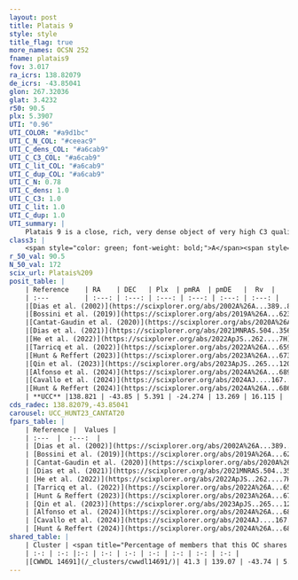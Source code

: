 ```yaml
---
layout: post
title: Platais 9
style: style
title_flag: true
more_names: OCSN 252
fname: platais9
fov: 3.017
ra_icrs: 138.82079
de_icrs: -43.85041
glon: 267.32036
glat: 3.4232
r50: 90.5
plx: 5.3907
UTI: "0.96"
UTI_COLOR: "#a9d1bc"
UTI_C_N_COL: "#ceeac9"
UTI_C_dens_COL: "#a6cab9"
UTI_C_C3_COL: "#a6cab9"
UTI_C_lit_COL: "#a6cab9"
UTI_C_dup_COL: "#a6cab9"
UTI_C_N: 0.78
UTI_C_dens: 1.0
UTI_C_C3: 1.0
UTI_C_lit: 1.0
UTI_C_dup: 1.0
UTI_summary: |
    Platais 9 is a close, rich, very dense object of very high C3 quality. It is very well-studied in the literature. This object shares a moderate percentage of members with a later reported entry.
class3: |
    <span style="color: green; font-weight: bold;">A</span><span style="color: green; font-weight: bold;">A</span>
r_50_val: 90.5
N_50_val: 172
scix_url: Platais%209
posit_table: |
    | Reference    | RA    | DEC   | Plx  | pmRA  | pmDE   |  Rv  |
    | :---         | :---: | :---: | :---: | :---: | :---: | :---: |
    |[Dias et al. (2002)](https://scixplorer.org/abs/2002A%26A...389..871D) | 138.446 | -43.74 | -- | -24.13 | 13.32 | 17.83 |
    |[Bossini et al. (2019)](https://scixplorer.org/abs/2019A%26A...623A.108B) | 139.241 | -43.862 | -- | -- | -- | -- |
    |[Cantat-Gaudin et al. (2020)](https://scixplorer.org/abs/2020A%26A...640A...1C) | 139.241 | -43.862 | 5.463 | -24.705 | 13.333 | -- |
    |[Dias et al. (2021)](https://scixplorer.org/abs/2021MNRAS.504..356D) | 139.421 | -44.161 | 5.458 | -24.699 | 13.272 | 16.849 |
    |[He et al. (2022)](https://scixplorer.org/abs/2022ApJS..262....7H) | 138.689 | -44.006 | 5.369 | -24.156 | 13.126 | -- |
    |[Tarricq et al. (2022)](https://scixplorer.org/abs/2022A%26A...659A..59T) | 138.374 | -43.542 | 5.38 | -24.208 | 13.242 | -- |
    |[Hunt & Reffert (2023)](https://scixplorer.org/abs/2023A%26A...673A.114H) | 138.321 | -43.558 | 5.448 | -24.559 | 13.301 | 15.01 |
    |[Qin et al. (2023)](https://scixplorer.org/abs/2023ApJS..265...12Q) | 139.35 | -43.5 | 5.71 | -26.0 | 13.4 | 16.44 |
    |[Alfonso et al. (2024)](https://scixplorer.org/abs/2024A%26A...689A..18A) | 139.383 | -43.61 | 5.423 | -24.585 | 13.34 | -- |
    |[Cavallo et al. (2024)](https://scixplorer.org/abs/2024AJ....167...12C) | 139.139 | -43.888 | 5.461 | -- | -- | -- |
    |[Hunt & Reffert (2024)](https://scixplorer.org/abs/2024A%26A...686A..42H) | 138.321 | -43.558 | 5.448 | -24.559 | 13.301 | 15.01 |
    | **UCC** |138.821 | -43.85 | 5.391 | -24.274 | 13.269 | 16.115 | 
cds_radec: 138.82079,-43.85041
carousel: UCC_HUNT23_CANTAT20
fpars_table: |
    | Reference |  Values |
    | :---  |  :---:  |
    | [Dias et al. (2002)](https://scixplorer.org/abs/2002A%26A...389..871D) | `Dist=174.0, Age=8.0` |
    | [Bossini et al. (2019)](https://scixplorer.org/abs/2019A%26A...623A.108B) | `AV=0.0, Dist=6.027, logA=7.894, Fe/H=0.0` |
    | [Cantat-Gaudin et al. (2020)](https://scixplorer.org/abs/2020A%26A...640A...1C) | `AVNN=0, DMNN=6.2, AgeNN=7.7` |
    | [Dias et al. (2021)](https://scixplorer.org/abs/2021MNRAS.504..356D) | `Av=0.141, Dist=182, logage=7.744, [Fe/H]=-0.025` |
    | [He et al. (2022)](https://scixplorer.org/abs/2022ApJS..262....7H) | `A0=0.35, logAge=7.8` |
    | [Tarricq et al. (2022)](https://scixplorer.org/abs/2022A%26A...659A..59T) | `Dist=172, logAgeNN=7.7` |
    | [Hunt & Reffert (2023)](https://scixplorer.org/abs/2023A%26A...673A.114H) | `AV50=0.093, diffAV50=0.622, MOD50=6.37, logAge50=7.566` |
    | [Qin et al. (2023)](https://scixplorer.org/abs/2023ApJS..265...12Q) | `E(B-V)=0.07, m-M=6.48, logt=7.7` |
    | [Alfonso et al. (2024)](https://scixplorer.org/abs/2024A%26A...689A..18A) | `AV=0.00086, MOD=6.20009, logAge=7.67495, Z=-0.0246` |
    | [Cavallo et al. (2024)](https://scixplorer.org/abs/2024AJ....167...12C) | `AV50=0.61, dMod50=6.34, logAge50=7.81, [Fe/H]50=0.19` |
    | [Hunt & Reffert (2024)](https://scixplorer.org/abs/2024A%26A...686A..42H) | `MassJ=62.1224` |
shared_table: |
    | Cluster | <span title="Percentage of members that this OC shares with the ones listed">%</span>   | RA   | DEC   | Plx   | pmRA  | pmDE  | Rv | UTI |
    | :-: | :-: |:-: | :-: | :-: | :-: | :-: | :-: | :-: |
    |[CWWDL 14691](/_clusters/cwwdl14691/)| 41.3 | 139.07 | -43.74 | 5.41 | -24.28 | 13.23 | 16.11 |0.0 |
---
```

